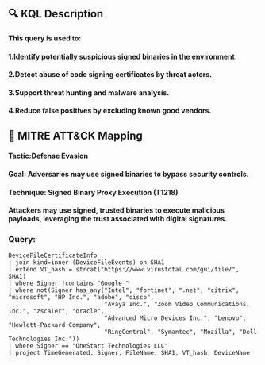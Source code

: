 ## 🔍 KQL Description
#### This query is used to:
#### 1.Identify potentially suspicious signed binaries in the environment.
#### 2.Detect abuse of code signing certificates by threat actors.
#### 3.Support threat hunting and malware analysis.
#### 4.Reduce false positives by excluding known good vendors.
## 🧩 MITRE ATT&CK Mapping
#### Tactic:Defense Evasion
#### Goal: Adversaries may use signed binaries to bypass security controls.
#### Technique: Signed Binary Proxy Execution (T1218)
#### Attackers may use signed, trusted binaries to execute malicious payloads, leveraging the trust associated with digital signatures.
### Query:
```KQL
DeviceFileCertificateInfo
| join kind=inner (DeviceFileEvents) on SHA1
| extend VT_hash = strcat("https://www.virustotal.com/gui/file/", SHA1)
| where Signer !contains "Google "
| where not(Signer has_any("Intel", "fortinet", ".net", "citrix", "microsoft", "HP Inc.", "adobe", "cisco", 
                           "Avaya Inc.", "Zoom Video Communications, Inc.", "zscaler", "oracle", 
                           "Advanced Micro Devices Inc.", "Lenovo", "Hewlett-Packard Company", 
                           "RingCentral", "Symantec", "Mozilla", "Dell Technologies Inc."))
| where Signer == "OneStart Technologies LLC"
| project TimeGenerated, Signer, FileName, SHA1, VT_hash, DeviceName
```
